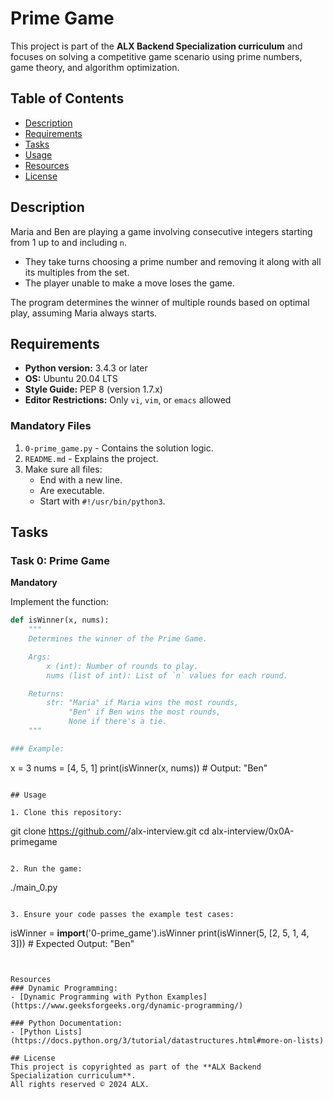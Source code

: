# Prime Game

This project is part of the **ALX Backend Specialization curriculum** and focuses on solving a competitive game scenario using prime numbers, game theory, and algorithm optimization.

## Table of Contents
- [Description](#description)
- [Requirements](#requirements)
- [Tasks](#tasks)
- [Usage](#usage)
- [Resources](#resources)
- [License](#license)

## Description
Maria and Ben are playing a game involving consecutive integers starting from 1 up to and including `n`. 
- They take turns choosing a prime number and removing it along with all its multiples from the set. 
- The player unable to make a move loses the game.

The program determines the winner of multiple rounds based on optimal play, assuming Maria always starts.

## Requirements
- **Python version:** 3.4.3 or later
- **OS:** Ubuntu 20.04 LTS
- **Style Guide:** PEP 8 (version 1.7.x)
- **Editor Restrictions:** Only `vi`, `vim`, or `emacs` allowed

### Mandatory Files
1. `0-prime_game.py` - Contains the solution logic.
2. `README.md` - Explains the project.
3. Make sure all files:
   - End with a new line.
   - Are executable.
   - Start with `#!/usr/bin/python3`.

## Tasks

### Task 0: Prime Game
**Mandatory**

Implement the function:
```python
def isWinner(x, nums):
    """
    Determines the winner of the Prime Game.

    Args:
        x (int): Number of rounds to play.
        nums (list of int): List of `n` values for each round.

    Returns:
        str: "Maria" if Maria wins the most rounds,
             "Ben" if Ben wins the most rounds,
             None if there's a tie.
    """

### Example:
```
x = 3
nums = [4, 5, 1]
print(isWinner(x, nums))  # Output: "Ben"
```

## Usage

1. Clone this repository:
```
git clone https://github.com/<your-username>/alx-interview.git
cd alx-interview/0x0A-primegame
```

2. Run the game:
```
./main_0.py
```

3. Ensure your code passes the example test cases:
```
isWinner = __import__('0-prime_game').isWinner
print(isWinner(5, [2, 5, 1, 4, 3]))  # Expected Output: "Ben"
```


Resources
### Dynamic Programming:
- [Dynamic Programming with Python Examples](https://www.geeksforgeeks.org/dynamic-programming/)

### Python Documentation:
- [Python Lists](https://docs.python.org/3/tutorial/datastructures.html#more-on-lists)

## License
This project is copyrighted as part of the **ALX Backend Specialization curriculum**.  
All rights reserved © 2024 ALX.
